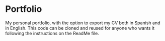 # Portfolio
 My personal portfolio, with the option to export my CV both in Spanish and in English. This code can be cloned and reused for anyone who wants it following the instructions on the ReadMe file.
